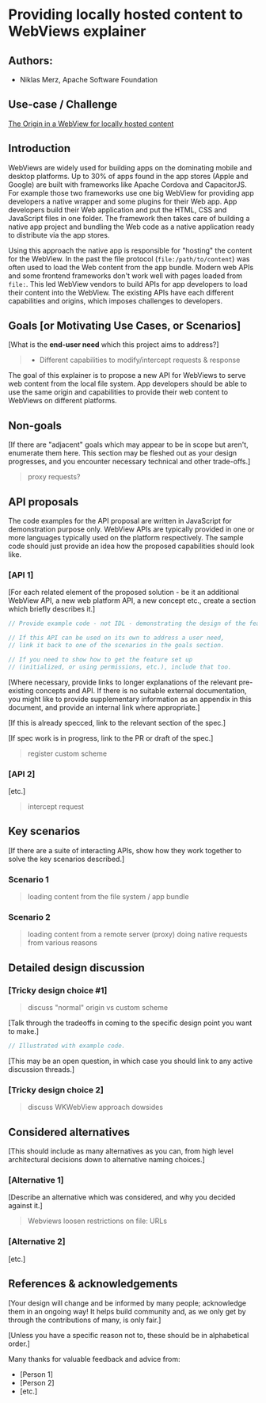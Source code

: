 # Providing locally hosted content to WebViews explainer

## Authors:

- Niklas Merz, Apache Software Foundation

## Use-case / Challenge

[The Origin in a WebView for locally hosted content](https://webview-cg.github.io/usage-and-challenges/#the-origin-in-a-webview-for-locally-hosted-content)

## Introduction

WebViews are widely used for building apps on the dominating mobile and desktop platforms. Up to 30% of apps found in the app stores (Apple and Google) are built with frameworks like Apache Cordova and CapacitorJS. For example those two frameworks use one big WebView for providing app developers a native wrapper and some plugins for their Web app. App developers build their Web application and put the HTML, CSS and JavaScript files in one folder. The framework then takes care of building a native app project and bundling the Web code as a native application ready to distribute via the app stores.

Using this approach the native app is responsible for "hosting" the content for the WebView. In the past the file protocol (`file:/path/to/content`) was often used to load the Web content from the app bundle. Modern web APIs and some frontend frameworks don't work well with pages loaded from `file:`. This led WebView vendors to build APIs for app developers to load their content into the WebView. The existing APIs have each different capabilities and origins, which imposes challenges to developers.

## Goals [or Motivating Use Cases, or Scenarios]

[What is the **end-user need** which this project aims to address?]

> - Different capabilities to modify/intercept requests & response

The goal of this explainer is to propose a new API for WebViews to serve web content from the local file system. App developers should be able to use the same origin and capabilities to provide their web content to WebViews on different platforms.

## Non-goals

[If there are "adjacent" goals which may appear to be in scope but aren't,
enumerate them here. This section may be fleshed out as your design progresses, and you encounter necessary technical and other trade-offs.]

> proxy requests?

## API proposals

The code examples for the API proposal are written in JavaScript for demonstration purpose only. WebView APIs are typically provided in one or more languages typically used on the platform respectively. The sample code should just provide an idea how the proposed capabilities should look like.

### [API 1]

[For each related element of the proposed solution - be it an additional WebView API, a new web platform API, a new concept etc., create a section which briefly describes it.]

```js
// Provide example code - not IDL - demonstrating the design of the feature.

// If this API can be used on its own to address a user need,
// link it back to one of the scenarios in the goals section.

// If you need to show how to get the feature set up
// (initialized, or using permissions, etc.), include that too.
```

[Where necessary, provide links to longer explanations of the relevant pre-existing concepts and API.
If there is no suitable external documentation, you might like to provide supplementary information as an appendix in this document, and provide an internal link where appropriate.]

[If this is already specced, link to the relevant section of the spec.]

[If spec work is in progress, link to the PR or draft of the spec.]

> register custom scheme

### [API 2]

[etc.]

> intercept request

## Key scenarios

[If there are a suite of interacting APIs, show how they work together to solve the key scenarios described.]

### Scenario 1

> loading content from the file system / app bundle

### Scenario 2

> loading content from a remote server (proxy)
> doing native requests from various reasons

## Detailed design discussion

### [Tricky design choice #1]

> discuss "normal" origin vs custom scheme

[Talk through the tradeoffs in coming to the specific design point you want to make.]

```js
// Illustrated with example code.
```

[This may be an open question,
in which case you should link to any active discussion threads.]

### [Tricky design choice 2]

> discuss WKWebView approach dowsides

## Considered alternatives

[This should include as many alternatives as you can,
from high level architectural decisions down to alternative naming choices.]

### [Alternative 1]

[Describe an alternative which was considered,
and why you decided against it.]

> Webviews loosen restrictions on file: URLs

### [Alternative 2]

[etc.]

## References & acknowledgements

[Your design will change and be informed by many people; acknowledge them in an ongoing way! It helps build community and, as we only get by through the contributions of many, is only fair.]

[Unless you have a specific reason not to, these should be in alphabetical order.]

Many thanks for valuable feedback and advice from:

- [Person 1]
- [Person 2]
- [etc.]

